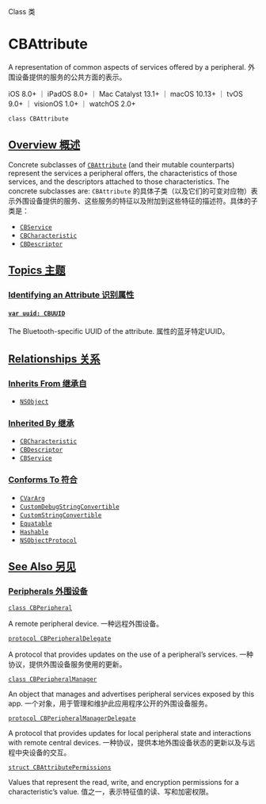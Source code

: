 Class 类

# CBAttribute

A representation of common aspects of services offered by a peripheral.
外围设备提供的服务的公共方面的表示。

iOS 8.0+ ｜ iPadOS 8.0+ ｜ Mac Catalyst 13.1+ ｜ macOS 10.13+ ｜ tvOS 9.0+ ｜ visionOS 1.0+ ｜ watchOS 2.0+ 

```
class CBAttribute
```



## [Overview 概述](https://developer.apple.com/documentation/corebluetooth/cbattribute#overview)

Concrete subclasses of [`CBAttribute`](https://developer.apple.com/documentation/corebluetooth/cbattribute) (and their mutable counterparts) represent the services a peripheral offers, the characteristics of those services, and the descriptors attached to those characteristics. The concrete subclasses are:
`CBAttribute` 的具体子类（以及它们的可变对应物）表示外围设备提供的服务、这些服务的特征以及附加到这些特征的描述符。具体的子类是：

- [`CBService`](https://developer.apple.com/documentation/corebluetooth/cbservice)
- [`CBCharacteristic`](https://developer.apple.com/documentation/corebluetooth/cbcharacteristic)
- [`CBDescriptor`](https://developer.apple.com/documentation/corebluetooth/cbdescriptor)



## [Topics 主题](https://developer.apple.com/documentation/corebluetooth/cbattribute#topics)

### [Identifying an Attribute 识别属性](https://developer.apple.com/documentation/corebluetooth/cbattribute#Identifying-an-Attribute)

#### [`var uuid: CBUUID`](https://developer.apple.com/documentation/corebluetooth/cbattribute/uuid)

The Bluetooth-specific UUID of the attribute.
属性的蓝牙特定UUID。



## [Relationships 关系](https://developer.apple.com/documentation/corebluetooth/cbattribute#relationships)

### [Inherits From 继承自](https://developer.apple.com/documentation/corebluetooth/cbattribute#inherits-from)

- [`NSObject`](https://developer.apple.com/documentation/objectivec/nsobject)



### [Inherited By 继承](https://developer.apple.com/documentation/corebluetooth/cbattribute#inherited-by)

- [`CBCharacteristic`](https://developer.apple.com/documentation/corebluetooth/cbcharacteristic)
- [`CBDescriptor`](https://developer.apple.com/documentation/corebluetooth/cbdescriptor)
- [`CBService`](https://developer.apple.com/documentation/corebluetooth/cbservice)



### [Conforms To 符合](https://developer.apple.com/documentation/corebluetooth/cbattribute#conforms-to)

- [`CVarArg`](https://developer.apple.com/documentation/Swift/CVarArg)
- [`CustomDebugStringConvertible`](https://developer.apple.com/documentation/Swift/CustomDebugStringConvertible)
- [`CustomStringConvertible`](https://developer.apple.com/documentation/Swift/CustomStringConvertible)
- [`Equatable`](https://developer.apple.com/documentation/Swift/Equatable)
- [`Hashable`](https://developer.apple.com/documentation/Swift/Hashable)
- [`NSObjectProtocol`](https://developer.apple.com/documentation/objectivec/nsobjectprotocol)



## [See Also 另见](https://developer.apple.com/documentation/corebluetooth/cbattribute#see-also)

### [Peripherals 外围设备](https://developer.apple.com/documentation/corebluetooth/cbattribute#Peripherals)

[`class CBPeripheral`](https://developer.apple.com/documentation/corebluetooth/cbperipheral)

A remote peripheral device.
一种远程外围设备。

[`protocol CBPeripheralDelegate`](https://developer.apple.com/documentation/corebluetooth/cbperipheraldelegate)

A protocol that provides updates on the use of a peripheral’s services.
一种协议，提供外围设备服务使用的更新。

[`class CBPeripheralManager`](https://developer.apple.com/documentation/corebluetooth/cbperipheralmanager)

An object that manages and advertises peripheral services exposed by this app.
一个对象，用于管理和维护此应用程序公开的外围设备服务。

[`protocol CBPeripheralManagerDelegate`](https://developer.apple.com/documentation/corebluetooth/cbperipheralmanagerdelegate)

A protocol that provides updates for local peripheral state and interactions with remote central devices.
一种协议，提供本地外围设备状态的更新以及与远程中央设备的交互。

[`struct CBAttributePermissions`](https://developer.apple.com/documentation/corebluetooth/cbattributepermissions)

Values that represent the read, write, and encryption permissions for a characteristic’s value.
值之一，表示特征值的读、写和加密权限。
